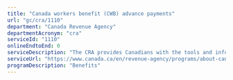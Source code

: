 ```yaml
---
title: "Canada workers benefit (CWB) advance payments"
url: "gc/cra/1110"
department: "Canada Revenue Agency"
departmentAcronym: "cra"
serviceId: "1110"
onlineEndtoEnd: 0
serviceDescription: "The CRA provides Canadians with the tools and information to apply for CWB advance payments via MyAccount.  The CRA calculates the CWB advance payments using expected income information received from the client, determines eligibility and entitlement, and issues estimated payments."
serviceUrl: "https://www.canada.ca/en/revenue-agency/programs/about-canada-revenue-agency-cra/federal-government-budgets/budget-2018-equality-growth-strong-middle-class/canada-workers-benefit.html"
programDescription: "Benefits"
---
```

